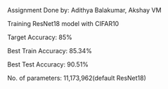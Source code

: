 Assignment Done by: Adithya Balakumar, Akshay VM



Training ResNet18 model with CIFAR10

Target Accuracy: 85%

Best Train Accuracy: 85.34%

Best Test Accuracy: 90.51%

No. of parameters: 11,173,962(default ResNet18)











